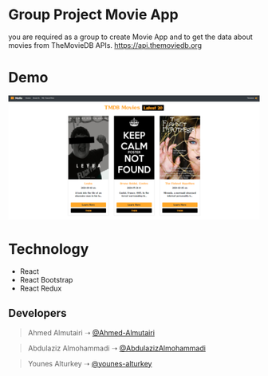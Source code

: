 # Group Project Movie App

you are required as a group to create Movie App and to get the data about movies from TheMovieDB APIs.
https://api.themoviedb.org

# Demo
![Demo](demo.png)

# Technology
- React
- React Bootstrap
- React Redux

## Developers

> Ahmed Almutairi ➝ [@Ahmed-Almutairi](https://github.com/Ahmed-Almutairi)

> Abdulaziz Almohammadi
 ➝ [@AbdulazizAlmohammadi](https://github.com/AbdulazizAlmohammadi)

> Younes Alturkey ➝ [@younes-alturkey](https://github.com/younes-alturkey)
